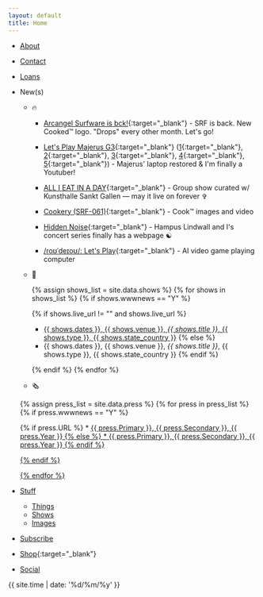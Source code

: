 ```yaml
---
layout: default
title: Home
---
```

* [About](about) 
* [Contact](contact)
* [Loans](loans) 
* New(s)
	* 🔥

		* [Arcangel Surfware is bck!](https://arcangelsurfware.biz){:target="_blank"} - SRF is back. New Cooked™ logo. "Drops" every other month. Let's go!

		* [Let's Play Majerus G3](https://rhizome.org/editorial/artbase-anthologies-002/){:target="_blank"} ([1](https://www.youtube.com/watch?v=QhQrywlzaVI){:target="_blank"}, [2](https://www.youtube.com/watch?v=jWYC5AmgZco){:target="_blank"}, [3](https://www.youtube.com/watch?v=h8_vWichxHI){:target="_blank"}, [4](https://www.youtube.com/watch?v=xO8sBle8yrE){:target="_blank"}, [5](https://www.youtube.com/watch?v=jFSLaRjlAr4){:target="_blank"}) - Majerus' laptop restored & I'm finally a Youtuber!  
						
		* [ALL I EAT IN A DAY](https://www.kunsthallesanktgallen.ch/en/exhibition/959/ALLIEATINADAY2024){:target="_blank"} - Group show curated w/ Kunsthalle Sankt Gallen — may it live on forever ✞
	
		* [Cookery (SRF-061)](https://cookery.cooking/){:target="_blank"} - Cook™ images and video   
	
		* [Hidden Noise](https://hiddennoise.org/){:target="_blank"} - Hampus Lindwall and I's concert series finally has a webpage ☯️

		* [/roʊˈdeɪoʊ/: Let's Play](https://rodeo.computer/){:target="_blank"} - AI video game playing computer   

	* 🏢

		{% assign shows_list = site.data.shows %}
		{% for shows in shows_list %}
		{% if shows.wwwnews == "Y" %}
	
		{% if shows.live_url != "" and shows.live_url %}
		* <a href="{{ shows.live_url }}">{{ shows.dates }}, {{ shows.venue }}, <i>{{ shows.title }}</i>, {{ shows.type }}, {{ shows.state_country }}</a>
		{% else %}
		* {{ shows.dates }}, {{ shows.venue }}, <i>{{ shows.title }}</i>, {{ shows.type }}, {{ shows.state_country }}
		{% endif %}
		
		{% endif %}
		{% endfor %}

	* 🗞

	{% assign press_list = site.data.press %}
	{% for press in press_list %}
	{% if press.wwwnews == "Y" %}

	{% if press.URL %}
		* <a href="{{ press.URL }}">{{ press.Primary }}, {{ press.Secondary }}, {{ press.Year }}
	{% else %}
		* {{ press.Primary }}, {{ press.Secondary }}, {{ press.Year }}
	{% endif %}

	{% endif %}	

	{% endfor %}
* Stuff 
  * [Things](things-i-made)  
  * [Shows](shows)  
  * [Images](images)  
* [Subscribe](subscribe)
* [Shop](https://arcangelsurfware.biz/){:target="_blank"} 
* [Social](social)

{{ site.time | date: '%d/%m/%y' }}